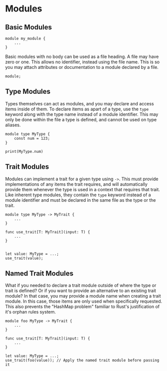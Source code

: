 # Modules

## Basic Modules

```sonance
module my_module {
    ...
}
```

Basic modules with no body can be used as a file heading. A file may have zero or one. This allows no identifier, instead using the file name. This is so you may attach attributes or documentation to a module declared by a file.

```sonance
module;
```

## Type Modules

Types themselves can act as modules, and you may declare and access items inside of them. To declare items as apart of a type, use the `type` keyword along with the type name instead of a module identifier. This may only be done within the file a type is defined, and cannot be used on type aliases.

```sonance
module type MyType {
    const num = 123;
}

print(MyType.num)
```

## Trait Modules

Modules can implement a trait for a given type using `->`. This must provide implementations of any items the trait requires, and will automatically provide them whenever the type is used in a context that requires that trait. Like inherent type modules, they contain the `type` keyword instead of a module identifier and must be declared in the same file as the type or the trait.

```sonance
module type MyType -> MyTrait {
    ...
}

func use_trait[T: MyTrait](input: T) {
    ...
}


let value: MyType = ...;
use_trait(value);
```

## Named Trait Modules

What if you needed to declare a trait module outside of where the type or trait is defined? Or if you want to provide an alternative to an existing trait module? In that case, you may provide a module name when creating a trait module. In this case, those items are only used when specifically requested. This also prevents the "HashMap problem" familiar to Rust's justification of it's orphan rules system.

```sonance
module foo MyType -> MyTrait {
    ...
}

func use_trait[T: MyTrait](input: T) {
    ...
}

let value: MyType = ...;
use_trait(foo(value)); // Apply the named trait module before passing it
```
